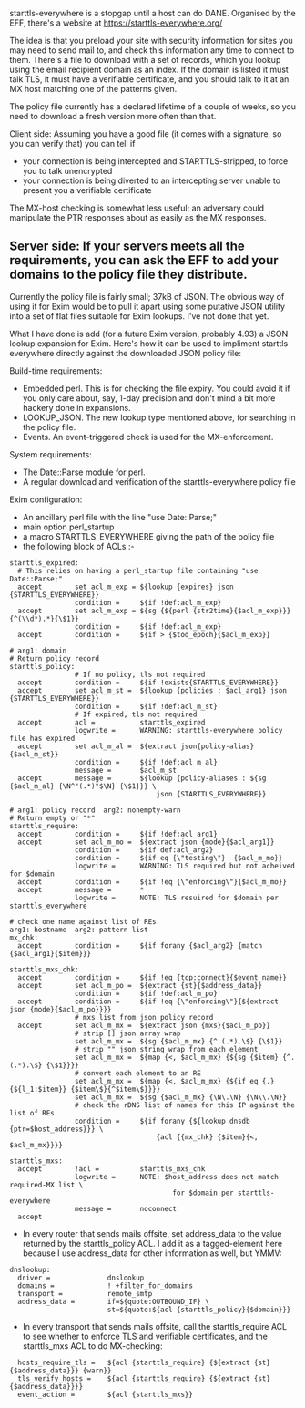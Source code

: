 starttls-everywhere is a stopgap until a host can do DANE.  Organised by the EFF, there's a website at https://starttls-everywhere.org/

The idea is that you preload your site with security information for sites you may need to send mail to, and check this information any time to connect to them.  There's a file to download with a set of records, which you lookup using the email recipient domain as an index.  If the domain is listed it must talk TLS, it must have a verifiable certificate, and you should talk to it at an MX host matching one of the patterns given.

The policy file currently has a declared lifetime of a couple of weeks, so you need to download a fresh version more often than that.

Client side:
Assuming you have a good file (it comes with a signature, so you can verify that) you can tell if
- your connection is being intercepted and STARTTLS-stripped, to force you to talk unencrypted
- your connection is being diverted to an intercepting server unable to present you a verifiable certificate

The MX-host checking is somewhat less useful; an adversary could manipulate the PTR responses about as easily as the MX responses.

Server side:
If your servers meets all the requirements, you can ask the EFF to add your domains to the policy file they distribute.
---
Currently the policy file is fairly small; 37kB of JSON.  The obvious way of using it for Exim would be to pull it apart
using some putative JSON utility into a set of flat files suitable for Exim lookups.  I've not done that yet.

What I have done is add (for a future Exim version, probably 4.93) a JSON lookup expansion for Exim.  Here's how it can be used to impliment starttls-everywhere directly against the downloaded JSON policy file:

Build-time requirements:
- Embedded perl.  This is for checking the file expiry.  You could avoid it if you only care about, say, 1-day precision and don't mind a bit more hackery done in expansions.
- LOOKUP_JSON.  The new lookup type mentioned above, for searching in the policy file.
- Events.  An event-triggered check is used for the MX-enforcement.

System requirements:
- The Date::Parse module for perl.
- A regular download and verification of the starttls-everywhere policy file

Exim configuration:
- An ancillary perl file with the line "use Date::Parse;"
- main option perl_startup
- a macro STARTTLS_EVERYWHERE giving the path of the policy file
- the following block of ACLs :-
~~~
starttls_expired:
  # This relies on having a perl_startup file containing "use Date::Parse;"
  accept        set acl_m_exp = ${lookup {expires} json {STARTTLS_EVERYWHERE}}
                condition =     ${if !def:acl_m_exp}
  accept        set acl_m_exp = ${sg {${perl {str2time}{$acl_m_exp}}} {^(\\d*).*}{\$1}}
                condition =     ${if !def:acl_m_exp}
  accept        condition =     ${if > {$tod_epoch}{$acl_m_exp}}

# arg1: domain
# Return policy record
starttls_policy:
                # If no policy, tls not required
  accept        condition =     ${if !exists{STARTTLS_EVERYWHERE}}
  accept        set acl_m_st =  ${lookup {policies : $acl_arg1} json {STARTTLS_EVERYWHERE}}
                condition =     ${if !def:acl_m_st}
                # If expired, tls not required
  accept        acl =           starttls_expired
                logwrite =      WARNING: starttls-everywhere policy file has expired
  accept        set acl_m_al =  ${extract json{policy-alias}{$acl_m_st}}
                condition =     ${if !def:acl_m_al}
                message =       $acl_m_st
  accept        message =       ${lookup {policy-aliases : ${sg {$acl_m_al} {\N^"(.*)"$\N} {\$1}}} \
                                    json {STARTTLS_EVERYWHERE}}

# arg1: policy record  arg2: nonempty-warn
# Return empty or "*"
starttls_require:
  accept        condition =     ${if !def:acl_arg1}
  accept        set acl_m_mo =  ${extract json {mode}{$acl_arg1}}
                condition =     ${if def:acl_arg2}
                condition =     ${if eq {\"testing\"}  {$acl_m_mo}}
                logwrite =      WARNING: TLS required but not acheived for $domain
  accept        condition =     ${if !eq {\"enforcing\"}{$acl_m_mo}}
  accept        message =       *
                logwrite =      NOTE: TLS resuired for $domain per starttls_everywhere

# check one name against list of REs
arg1: hostname  arg2: pattern-list
mx_chk:
  accept        condition =     ${if forany {$acl_arg2} {match {$acl_arg1}{$item}}}

starttls_mxs_chk:
  accept        condition =     ${if !eq {tcp:connect}{$event_name}}
  accept        set acl_m_po =  ${extract {st}{$address_data}}
                condition =     ${if !def:acl_m_po}
  accept        condition =     ${if !eq {\"enforcing\"}{${extract json {mode}{$acl_m_po}}}}
                # mxs list from json policy record
  accept        set acl_m_mx =  ${extract json {mxs}{$acl_m_po}}
                # strip [] json array wrap
                set acl_m_mx =  ${sg {$acl_m_mx} {^.(.*).\$} {\$1}}
                # strip "" json string wrap from each element
                set acl_m_mx =  ${map {<, $acl_m_mx} {${sg {$item} {^.(.*).\$} {\$1}}}}
                # convert each element to an RE
                set acl_m_mx =  ${map {<, $acl_m_mx} {${if eq {.}{${l_1:$item}} {$item\$}{^$item\$}}}}
                set acl_m_mx =  ${sg {$acl_m_mx} {\N\.\N} {\N\\.\N}}
                # check the rDNS list of names for this IP against the list of REs
                condition =     ${if forany {${lookup dnsdb {ptr=$host_address}}} \
                                    {acl {{mx_chk} {$item}{<, $acl_m_mx}}}}

starttls_mxs:
  accept        !acl =          starttls_mxs_chk
                logwrite =      NOTE: $host_address does not match required-MX list \
                                        for $domain per starttls-everywhere
                message =       noconnect
  accept
~~~
- In every router that sends mails offsite, set address_data to the value returned by the starttls_policy ACL. I add it as a tagged-element here because I use address_data for other information as well, but YMMV:
~~~
dnslookup:
  driver =              dnslookup
  domains =             ! +filter_for_domains
  transport =           remote_smtp
  address_data =        if=${quote:OUTBOUND_IF} \
                        st=${quote:${acl {starttls_policy}{$domain}}}
~~~
- In every transport that sends mails offsite, call the starttls_require ACL to see whether to enforce TLS and verifiable certificates, and the starttls_mxs ACL to do MX-checking:
~~~
  hosts_require_tls =   ${acl {starttls_require} {${extract {st}{$address_data}}} {warn}}
  tls_verify_hosts =    ${acl {starttls_require} {${extract {st}{$address_data}}}}
  event_action =        ${acl {starttls_mxs}}
~~~
